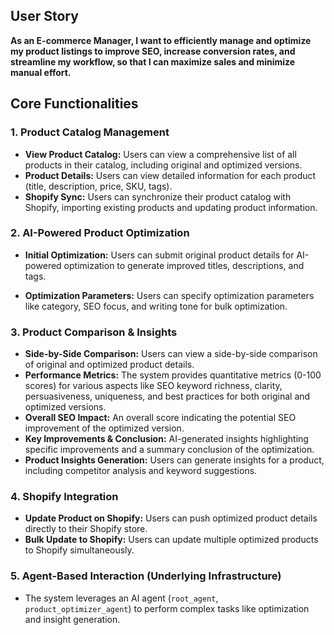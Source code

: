 ## User Story

**As an E-commerce Manager, I want to efficiently manage and optimize my product listings to improve SEO, increase conversion rates, and streamline my workflow, so that I can maximize sales and minimize manual effort.**

## Core Functionalities

### 1. Product Catalog Management

*   **View Product Catalog:** Users can view a comprehensive list of all products in their catalog, including original and optimized versions.
*   **Product Details:** Users can view detailed information for each product (title, description, price, SKU, tags).
*   **Shopify Sync:** Users can synchronize their product catalog with Shopify, importing existing products and updating product information.

### 2. AI-Powered Product Optimization

*   **Initial Optimization:** Users can submit original product details for AI-powered optimization to generate improved titles, descriptions, and tags.

*   **Optimization Parameters:** Users can specify optimization parameters like category, SEO focus, and writing tone for bulk optimization.

### 3. Product Comparison & Insights

*   **Side-by-Side Comparison:** Users can view a side-by-side comparison of original and optimized product details.
*   **Performance Metrics:** The system provides quantitative metrics (0-100 scores) for various aspects like SEO keyword richness, clarity, persuasiveness, uniqueness, and best practices for both original and optimized versions.
*   **Overall SEO Impact:** An overall score indicating the potential SEO improvement of the optimized version.
*   **Key Improvements & Conclusion:** AI-generated insights highlighting specific improvements and a summary conclusion of the optimization.
*   **Product Insights Generation:** Users can generate insights for a product, including competitor analysis and keyword suggestions.

### 4. Shopify Integration

*   **Update Product on Shopify:** Users can push optimized product details directly to their Shopify store.
*   **Bulk Update to Shopify:** Users can update multiple optimized products to Shopify simultaneously.

### 5. Agent-Based Interaction (Underlying Infrastructure)

*   The system leverages an AI agent (`root_agent`, `product_optimizer_agent`) to perform complex tasks like optimization and insight generation.
